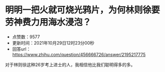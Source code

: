 # 明明一把火就可烧光鸦片，为何林则徐要劳神费力用海水浸泡？
- 点赞数：9577
- 更新时间：2021年10月29日12时23分00秒
- 回答url：https://www.zhihu.com/question/456666726/answer/2195217775
<body>
 <p data-pid="mErgLDZa">对于林则徐这种26岁考上进士的人，我相信他比我们聪明得多的多。</p>
</body>